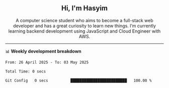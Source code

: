 <h2 align="center">Hi, I'm Hasyim</h2>

<p align="center">A computer science student who aims to become a full-stack web developer and has a great curiosity to learn new things. I’m currently learning backend development using JavaScript and Cloud Engineer with AWS.</p>

---

📊 **Weekly development breakdown**

<!--START_SECTION:waka-->

```txt
From: 26 April 2025 - To: 03 May 2025

Total Time: 0 secs

Git Config   0 secs          █████████████████████████   100.00 %
```

<!--END_SECTION:waka-->

<!-- - You can reach me on **hasyim11c@gmail.com** -->
